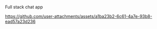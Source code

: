 Full stack chat app

https://github.com/user-attachments/assets/a1ba23b2-6c61-4a7e-93b8-ead57a23d236

